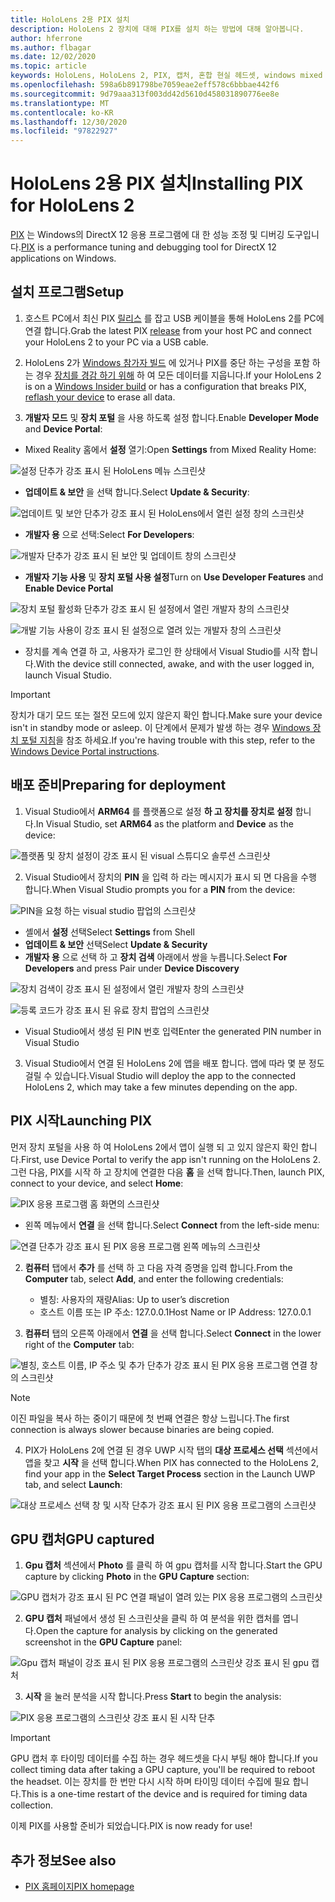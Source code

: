 ```yaml
---
title: HoloLens 2용 PIX 설치
description: HoloLens 2 장치에 대해 PIX를 설치 하는 방법에 대해 알아봅니다.
author: hferrone
ms.author: flbagar
ms.date: 12/02/2020
ms.topic: article
keywords: HoloLens, HoloLens 2, PIX, 캡처, 혼합 현실 헤드셋, windows mixed reality 헤드셋, 가상 현실 헤드셋
ms.openlocfilehash: 598a6b891798be7059eae2eff578c6bbbae442f6
ms.sourcegitcommit: 9d79aaa313f003dd42d5610d458031890776ee8e
ms.translationtype: MT
ms.contentlocale: ko-KR
ms.lasthandoff: 12/30/2020
ms.locfileid: "97822927"
---
```

# <a name="installing-pix-for-hololens-2"></a><span data-ttu-id="2287d-104">HoloLens 2용 PIX 설치</span><span class="sxs-lookup"><span data-stu-id="2287d-104">Installing PIX for HoloLens 2</span></span>

<span data-ttu-id="2287d-105">[PIX](https://devblogs.microsoft.com/pix) 는 Windows의 DirectX 12 응용 프로그램에 대 한 성능 조정 및 디버깅 도구입니다.</span><span class="sxs-lookup"><span data-stu-id="2287d-105">[PIX](https://devblogs.microsoft.com/pix) is a performance tuning and debugging tool for DirectX 12 applications on Windows.</span></span> 

## <a name="setup"></a><span data-ttu-id="2287d-106">설치 프로그램</span><span class="sxs-lookup"><span data-stu-id="2287d-106">Setup</span></span>

1. <span data-ttu-id="2287d-107">호스트 PC에서 최신 PIX [릴리스]( https://devblogs.microsoft.com/pix/download) 를 잡고 USB 케이블을 통해 HoloLens 2를 PC에 연결 합니다.</span><span class="sxs-lookup"><span data-stu-id="2287d-107">Grab the latest PIX [release]( https://devblogs.microsoft.com/pix/download) from your host PC and connect your HoloLens 2 to your PC via a USB cable.</span></span>

2. <span data-ttu-id="2287d-108">HoloLens 2가 [Windows 참가자 빌드](https://insider.windows.com) 에 있거나 PIX를 중단 하는 구성을 포함 하는 경우  [장치를 경감 하기 위해](https://docs.microsoft.com/hololens/hololens-recovery) 하 여 모든 데이터를 지웁니다.</span><span class="sxs-lookup"><span data-stu-id="2287d-108">If your HoloLens 2 is on a [Windows Insider build](https://insider.windows.com) or has a configuration that breaks PIX,  [reflash your device](https://docs.microsoft.com/hololens/hololens-recovery) to erase all data.</span></span>

3. <span data-ttu-id="2287d-109">**개발자 모드** 및 **장치 포털** 을 사용 하도록 설정 합니다.</span><span class="sxs-lookup"><span data-stu-id="2287d-109">Enable **Developer Mode** and **Device Portal**:</span></span>

* <span data-ttu-id="2287d-110">Mixed Reality 홈에서 **설정** 열기:</span><span class="sxs-lookup"><span data-stu-id="2287d-110">Open **Settings** from Mixed Reality Home:</span></span>

![설정 단추가 강조 표시 된 HoloLens 메뉴 스크린샷](images/pix-img-01.jpg)

* <span data-ttu-id="2287d-112">**업데이트 & 보안** 을 선택 합니다.</span><span class="sxs-lookup"><span data-stu-id="2287d-112">Select **Update & Security**:</span></span>

![업데이트 및 보안 단추가 강조 표시 된 HoloLens에서 열린 설정 창의 스크린샷](images/pix-img-02.jpg)

* <span data-ttu-id="2287d-114">**개발자 용** 으로 선택:</span><span class="sxs-lookup"><span data-stu-id="2287d-114">Select **For Developers**:</span></span>

![개발자 단추가 강조 표시 된 보안 및 업데이트 창의 스크린샷](images/pix-img-03.jpg)

* <span data-ttu-id="2287d-116">**개발자 기능 사용** 및 **장치 포털 사용 설정**</span><span class="sxs-lookup"><span data-stu-id="2287d-116">Turn on **Use Developer Features** and **Enable Device Portal**</span></span>

![장치 포털 활성화 단추가 강조 표시 된 설정에서 열린 개발자 창의 스크린샷](images/pix-img-04.jpg)

![개발 기능 사용이 강조 표시 된 설정으로 열려 있는 개발자 창의 스크린샷](images/pix-img-05.jpg)

* <span data-ttu-id="2287d-119">장치를 계속 연결 하 고, 사용자가 로그인 한 상태에서 Visual Studio를 시작 합니다.</span><span class="sxs-lookup"><span data-stu-id="2287d-119">With the device still connected, awake, and with the user logged in, launch Visual Studio.</span></span>

> [!IMPORTANT]
> <span data-ttu-id="2287d-120">장치가 대기 모드 또는 절전 모드에 있지 않은지 확인 합니다.</span><span class="sxs-lookup"><span data-stu-id="2287d-120">Make sure your device isn't in standby mode or asleep.</span></span> <span data-ttu-id="2287d-121">이 단계에서 문제가 발생 하는 경우 [Windows 장치 포털 지침](https://docs.microsoft.com/windows/mixed-reality/develop/platform-capabilities-and-apis/using-the-windows-device-portal)을 참조 하세요.</span><span class="sxs-lookup"><span data-stu-id="2287d-121">If you're having trouble with this step, refer to the [Windows Device Portal instructions](https://docs.microsoft.com/windows/mixed-reality/develop/platform-capabilities-and-apis/using-the-windows-device-portal).</span></span>

## <a name="preparing-for-deployment"></a><span data-ttu-id="2287d-122">배포 준비</span><span class="sxs-lookup"><span data-stu-id="2287d-122">Preparing for deployment</span></span>

1. <span data-ttu-id="2287d-123">Visual Studio에서 **ARM64** 를 플랫폼으로 설정 **하 고 장치를 장치로 설정** 합니다.</span><span class="sxs-lookup"><span data-stu-id="2287d-123">In Visual Studio, set **ARM64** as the platform and **Device** as the device:</span></span>

![플랫폼 및 장치 설정이 강조 표시 된 visual 스튜디오 솔루션 스크린샷](images/pix-img-06.png)

2. <span data-ttu-id="2287d-125">Visual Studio에서 장치의 **PIN** 을 입력 하 라는 메시지가 표시 되 면 다음을 수행 합니다.</span><span class="sxs-lookup"><span data-stu-id="2287d-125">When Visual Studio prompts you for a **PIN** from the device:</span></span>

![PIN을 요청 하는 visual studio 팝업의 스크린샷](images/pix-img-07.png)

* <span data-ttu-id="2287d-127">셸에서 **설정** 선택</span><span class="sxs-lookup"><span data-stu-id="2287d-127">Select **Settings** from Shell</span></span>
* <span data-ttu-id="2287d-128">**업데이트 & 보안** 선택</span><span class="sxs-lookup"><span data-stu-id="2287d-128">Select **Update & Security**</span></span>
* <span data-ttu-id="2287d-129">**개발자 용** 으로 선택 하 고 **장치 검색** 아래에서 쌍을 누릅니다.</span><span class="sxs-lookup"><span data-stu-id="2287d-129">Select **For Developers** and press Pair under **Device Discovery**</span></span> 

![장치 검색이 강조 표시 된 설정에서 열린 개발자 창의 스크린샷](images/pix-img-08.jpg)

![등록 코드가 강조 표시 된 유료 장치 팝업의 스크린샷](images/pix-img-09.jpg)

* <span data-ttu-id="2287d-132">Visual Studio에서 생성 된 PIN 번호 입력</span><span class="sxs-lookup"><span data-stu-id="2287d-132">Enter the generated PIN number in Visual Studio</span></span>

3. <span data-ttu-id="2287d-133">Visual Studio에서 연결 된 HoloLens 2에 앱을 배포 합니다. 앱에 따라 몇 분 정도 걸릴 수 있습니다.</span><span class="sxs-lookup"><span data-stu-id="2287d-133">Visual Studio will deploy the app to the connected HoloLens 2, which may take a few minutes depending on the app.</span></span>

## <a name="launching-pix"></a><span data-ttu-id="2287d-134">PIX 시작</span><span class="sxs-lookup"><span data-stu-id="2287d-134">Launching PIX</span></span>

<span data-ttu-id="2287d-135">먼저 장치 포털을 사용 하 여 HoloLens 2에서 앱이 실행 되 고 있지 않은지 확인 합니다.</span><span class="sxs-lookup"><span data-stu-id="2287d-135">First, use Device Portal to verify the app isn't running on the HoloLens 2.</span></span> <span data-ttu-id="2287d-136">그런 다음, PIX를 시작 하 고 장치에 연결한 다음 **홈** 을 선택 합니다.</span><span class="sxs-lookup"><span data-stu-id="2287d-136">Then, launch PIX, connect to your device, and select **Home**:</span></span>

![PIX 응용 프로그램 홈 화면의 스크린샷](images/pix-img-10.png)

* <span data-ttu-id="2287d-138">왼쪽 메뉴에서 **연결** 을 선택 합니다.</span><span class="sxs-lookup"><span data-stu-id="2287d-138">Select **Connect** from the left-side menu:</span></span>

![연결 단추가 강조 표시 된 PIX 응용 프로그램 왼쪽 메뉴의 스크린샷](images/pix-img-11.png)

2. <span data-ttu-id="2287d-140">**컴퓨터** 탭에서 **추가** 를 선택 하 고 다음 자격 증명을 입력 합니다.</span><span class="sxs-lookup"><span data-stu-id="2287d-140">From the **Computer** tab, select **Add**, and enter the following credentials:</span></span>
    * <span data-ttu-id="2287d-141">별칭: 사용자의 재량</span><span class="sxs-lookup"><span data-stu-id="2287d-141">Alias: Up to user’s discretion</span></span>
    * <span data-ttu-id="2287d-142">호스트 이름 또는 IP 주소: 127.0.0.1</span><span class="sxs-lookup"><span data-stu-id="2287d-142">Host Name or IP Address: 127.0.0.1</span></span>

3. <span data-ttu-id="2287d-143">**컴퓨터** 탭의 오른쪽 아래에서 **연결** 을 선택 합니다.</span><span class="sxs-lookup"><span data-stu-id="2287d-143">Select **Connect** in the lower right of the **Computer** tab:</span></span>

![별칭, 호스트 이름, IP 주소 및 추가 단추가 강조 표시 된 PIX 응용 프로그램 연결 창의 스크린샷](images/pix-img-12.png)

> [!NOTE]
> <span data-ttu-id="2287d-145">이진 파일을 복사 하는 중이기 때문에 첫 번째 연결은 항상 느립니다.</span><span class="sxs-lookup"><span data-stu-id="2287d-145">The first connection is always slower because binaries are being copied.</span></span>

4. <span data-ttu-id="2287d-146">PIX가 HoloLens 2에 연결 된 경우 UWP 시작 탭의 **대상 프로세스 선택** 섹션에서 앱을 찾고 **시작** 을 선택 합니다.</span><span class="sxs-lookup"><span data-stu-id="2287d-146">When PIX has connected to the HoloLens 2, find your app in the **Select Target Process** section in the Launch UWP tab, and select **Launch**:</span></span>

![대상 프로세스 선택 창 및 시작 단추가 강조 표시 된 PIX 응용 프로그램의 스크린샷](images/pix-img-13.png)

## <a name="gpu-captured"></a><span data-ttu-id="2287d-148">GPU 캡처</span><span class="sxs-lookup"><span data-stu-id="2287d-148">GPU captured</span></span>

1. <span data-ttu-id="2287d-149">**Gpu 캡처** 섹션에서 **Photo** 를 클릭 하 여 gpu 캡처를 시작 합니다.</span><span class="sxs-lookup"><span data-stu-id="2287d-149">Start the GPU capture by clicking **Photo** in the **GPU Capture** section:</span></span>

![GPU 캡처가 강조 표시 된 PC 연결 패널이 열려 있는 PIX 응용 프로그램의 스크린샷](images/pix-img-14.png)

2. <span data-ttu-id="2287d-151">**GPU 캡처** 패널에서 생성 된 스크린샷을 클릭 하 여 분석을 위한 캡처를 엽니다.</span><span class="sxs-lookup"><span data-stu-id="2287d-151">Open the capture for analysis by clicking on the generated screenshot in the **GPU Capture** panel:</span></span>

![Gpu 캡처 패널이 강조 표시 된 PIX 응용 프로그램의 스크린샷 강조 표시 된 gpu 캡처](images/pix-img-15.png)

3. <span data-ttu-id="2287d-153">**시작** 을 눌러 분석을 시작 합니다.</span><span class="sxs-lookup"><span data-stu-id="2287d-153">Press **Start** to begin the analysis:</span></span>

![PIX 응용 프로그램의 스크린샷 강조 표시 된 시작 단추](images/pix-img-16.png)

> [!IMPORTANT]
> <span data-ttu-id="2287d-155">GPU 캡처 후 타이밍 데이터를 수집 하는 경우 헤드셋을 다시 부팅 해야 합니다.</span><span class="sxs-lookup"><span data-stu-id="2287d-155">If you collect timing data after taking a GPU capture, you'll be required to reboot the headset.</span></span> <span data-ttu-id="2287d-156">이는 장치를 한 번만 다시 시작 하며 타이밍 데이터 수집에 필요 합니다.</span><span class="sxs-lookup"><span data-stu-id="2287d-156">This is a one-time restart of the device and is required for timing data collection.</span></span>

<span data-ttu-id="2287d-157">이제 PIX를 사용할 준비가 되었습니다.</span><span class="sxs-lookup"><span data-stu-id="2287d-157">PIX is now ready for use!</span></span>

## <a name="see-also"></a><span data-ttu-id="2287d-158">추가 정보</span><span class="sxs-lookup"><span data-stu-id="2287d-158">See also</span></span>
* [<span data-ttu-id="2287d-159">PIX 홈페이지</span><span class="sxs-lookup"><span data-stu-id="2287d-159">PIX homepage</span></span>](https://devblogs.microsoft.com/pix)